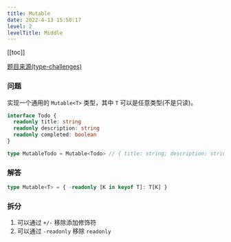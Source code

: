 ```yaml
---
title: Mutable
date: 2022-4-13 15:50:17
level: 2
levelTitle: Middle
---
```


[[toc]]

[题目来源(type-challenges)](https://github.com/type-challenges/type-challenges/blob/master/questions/2793-medium-mutable/README.md)

### 问题
实现一个通用的 `Mutable<T>` 类型，其中 `T` 可以是任意类型(不是只读)。

```typescript
interface Todo {
  readonly title: string
  readonly description: string
  readonly completed: boolean
}

type MutableTodo = Mutable<Todo> // { title: string; description: string; completed: boolean; }
```

### 解答

```typescript
type Mutable<T> = { -readonly [K in keyof T]: T[K] }
```

### 拆分

1. 可以通过 `+/-` 移除添加修饰符
2. 可以通过 `-readonly` 移除 `readonly`
